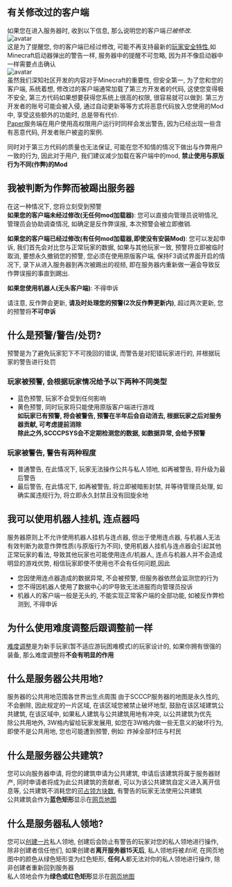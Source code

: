 ##  有关修改过的客户端
如果您在进入服务器时, 收到以下信息, 那么说明您的客户端*已被修改*.  
![avatar](https://s4.ax1x.com/2022/02/20/Hqb6Ts.png)  
这是为了提醒您, 你的客户端已经过修改, 可能不再支持最新的[玩家安全特性](https://help.minecraft.net/hc/en-us/articles/360052763631?ref=launcher),如Minecraft启动器弹出的警告一样, 服务器中的提醒不可忽略, 因为并不像启动器中一样需要点击确认  
![avatar](https://s4.ax1x.com/2022/02/20/HqbhlT.png)  
虽然我们深知社区开发的内容对于Minecraft的重要性, 但安全第一, 为了您和您的客户端, 系统着想, 修改过的客户端通常加载了第三方开发者的代码, 这使您变得极不安全, 第三方代码如果想要获得您系统上很高的权限, 很容易就可以做到. 第三方开发者的账号可能会被入侵, 通过自动更新等等方式将恶意代码放入您使用的Mod中, 享受这些额外的功能时, 总是带有代价.  
[Paper](https://github.com/PaperMC/Paper/blob/79dd62ae620c082646b2f376451cceb52d3b4618/patches/server/0801-Add-root-admin-user-detection.patch)服务端在用户使用高权限用户运行时同样会发出警告, 因为已经出现一些含有恶意代码, 开发者账户被盗的案例.  
  
同时对于第三方代码的质量也无法保证, 可能在您不知情的情况下做出与作弊用户一致的行为, 因此对于用户, 我们建议减少加载在客户端中的mod, **禁止使用与原版行为不同(作弊)的Mod**  

## 我被判断为作弊而被踢出服务器
在这一种情况下, 您将立刻受到预警  
**如果您的客户端未经过修改(无任何mod加载器)**: 您可以直接向管理员说明情况, 管理员会协助调查情况, 如确定是反作弊误报, 本次预警会被立即撤销.  
  
**如果您的客户端已经过修改(有任何mod加载器,即使没有安装Mod)**: 您可以发起申诉, 我们首先会对比您与正常玩家的数据, 如果与其他玩家一致, 预警将立即被临时取消, 要想永久撤销您的预警, 您必须在使用原版客户端, 保持F3调试界面开启的情况下, 录下从进入服务器到再次被踢出的视频, 即在服务器内重新做一遍会导致反作弊误报的事直到踢出.  

**如果您使用机器人(无头客户端)**: 不得申诉  
  
请注意, 反作弊会更新, **请及时处理您的预警(2次反作弊更新内)**, 超过两次更新, 您的预警将**不可申诉**

## 什么是预警/警告/处罚?
预警是为了避免玩家犯下不可挽回的错误, 而警告是对犯错玩家进行的, 并根据玩家的警告进行处罚  
### 玩家被预警, 会根据玩家情况给予以下两种不同类型  
* 蓝色预警, 玩家不会受到任何影响  
* 黄色预警, 同时玩家将只能使用原版客户端进行游戏  
**如玩家已有预警, 将会被警告, 预警在半年后会自动消去, 根据玩家之后对服务器贡献, 可考虑提前消除**  
**除此之外,SCCCPSYS会不定期检测您的数据, 如数据异常, 会给予预警**  
### 玩家被警告, 警告有两种程度
* 普通警告, 在此情况下, 玩家无法操作公共与私人领地, 如再被警告, 将升级为最后警告  
* 最后警告, 在此情况下, 如再被警告, 将立即被暗影封禁, 并等待管理员处理, 如确实属违规行为, 将立即永久封禁且没有回旋余地  

## 我可以使用机器人挂机, 连点器吗
服务器原则上不允许使用机器人挂机与连点器, 但出于使用连点器, 与机器人无法有效判断为故意作弊性质(与原版行为不同), 使用机器人挂机与连点器会引起其他正常玩家的看法, 导致其他玩家也可能使用连点/机器人, 连点与机器人并不会造成明显的游戏优势, 相信玩家即使不使用也不会有任何问题,因此  
* 您因使用连点器造成的数据异常, 不会被预警, 但服务器依然会监测您的行为  
* 您不得因机器人使用了数据中心的IP导致无法进服而向管理员投诉  
* 机器人的客户端一般是无头的, 不能实现正常客户端的全部功能, 如被反作弊检测到, 不得申诉  

## 为什么使用难度调整后跟调整前一样
[难度调整](command/diffmod)是为新手玩家(暂不适应游玩困难模式)的玩家设计的, 如果你拥有很强的装备, 那么难度调整将**不会有明显的作用**

## 什么是服务器公共用地?
服务器的公共用地范围各世界出生点周围
由于SCCCP服务器的地图是永久性的, 不会删除, 因此规定的一片区域, 在该区域您被禁止破坏地型, 鼓励在该区域建筑公共建筑, 在该区域中, 如果私人建筑与公共建筑用地有冲突, 以公共建筑为优先  
除公共用地外, 3W格内留给玩家发展用, 如您在3W格内做一些无意义的破坏行为, 即使不是公共用地, 您也可能遭到预警, 例如: 炸掉全部村庄与村民  

## 什么是服务器公共建筑?
您可以向服务器申请, 将您的建筑申请为公共建筑, 申请后该建筑将属于服务器财产, 同时申请者将成为此公共建筑的贡献者, 可以为该公共建筑自定义进入离开信息等, 公共建筑不消耗您的[可占领方块数](command/landclaim), 有警告的玩家无法使用公共建筑  
公共建筑会作为**蓝色矩形**显示在[网页地图](netmap)

## 什么是服务器私人领地?
您可以[创建一片](command/landclaim)私人领地, 创建后会防止有警告的玩家对您的私人领地进行操作, 除非创建者信任他们, 如果创建者**离开服务器15天后**, 私人领地将被*封闭*, 在网页地图中的颜色从绿色矩形变为红色矩形, **任何人**都无法对你的私人领地进行操作, 除非创建者重新回到服务器  
私人领地会作为**绿色或红色矩形**显示在[网页地图](netmap)
